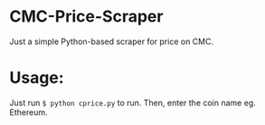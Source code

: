 # CMC-Price-Scraper
Just a simple Python-based scraper for price on CMC.

# Usage:
Just run `$ python cprice.py` to run.
Then, enter the coin name eg. Ethereum.
